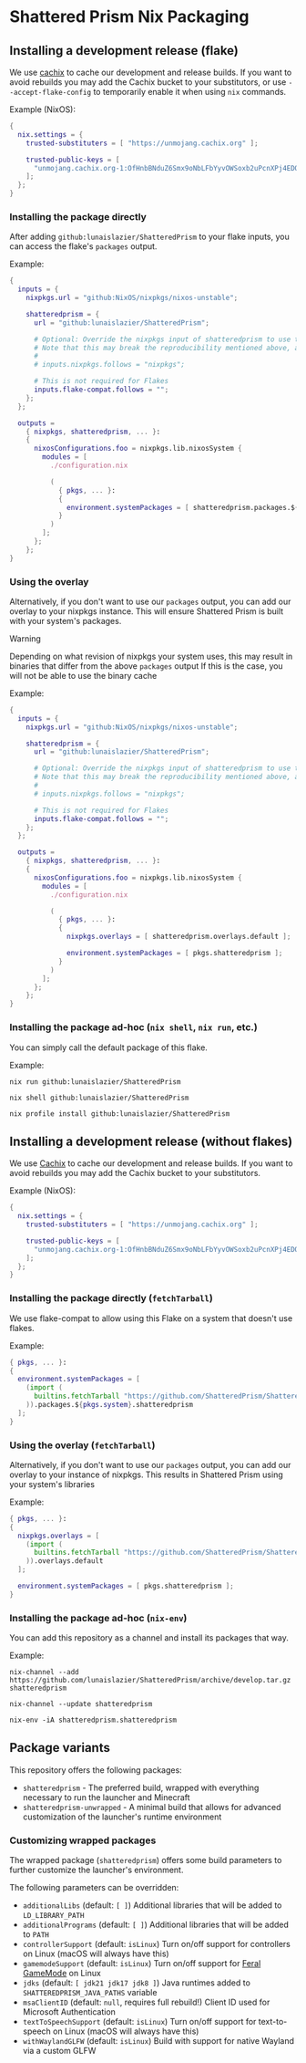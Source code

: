 # Shattered Prism Nix Packaging

## Installing a development release (flake)

We use [cachix](https://cachix.org/) to cache our development and release builds.
If you want to avoid rebuilds you may add the Cachix bucket to your substitutors, or use `--accept-flake-config`
to temporarily enable it when using `nix` commands.

Example (NixOS):

```nix
{
  nix.settings = {
    trusted-substituters = [ "https://unmojang.cachix.org" ];

    trusted-public-keys = [
      "unmojang.cachix.org-1:OfHnbBNduZ6Smx9oNbLFbYyvOWSoxb2uPcnXPj4EDQY="
    ];
  };
}
```

### Installing the package directly

After adding `github:lunaislazier/ShatteredPrism` to your flake inputs, you can access the flake's `packages` output.

Example:

```nix
{
  inputs = {
    nixpkgs.url = "github:NixOS/nixpkgs/nixos-unstable";

    shatteredprism = {
      url = "github:lunaislazier/ShatteredPrism";

      # Optional: Override the nixpkgs input of shatteredprism to use the same revision as the rest of your flake
      # Note that this may break the reproducibility mentioned above, and you might not be able to access the binary cache
      #
      # inputs.nixpkgs.follows = "nixpkgs";

      # This is not required for Flakes
      inputs.flake-compat.follows = "";
    };
  };

  outputs =
    { nixpkgs, shatteredprism, ... }:
    {
      nixosConfigurations.foo = nixpkgs.lib.nixosSystem {
        modules = [
          ./configuration.nix

          (
            { pkgs, ... }:
            {
              environment.systemPackages = [ shatteredprism.packages.${pkgs.system}.shatteredprism ];
            }
          )
        ];
      };
    };
}
```

### Using the overlay

Alternatively, if you don't want to use our `packages` output, you can add our overlay to your nixpkgs instance.
This will ensure Shattered Prism is built with your system's packages.

> [!WARNING]
> Depending on what revision of nixpkgs your system uses, this may result in binaries that differ from the above `packages` output
> If this is the case, you will not be able to use the binary cache

Example:

```nix
{
  inputs = {
    nixpkgs.url = "github:NixOS/nixpkgs/nixos-unstable";

    shatteredprism = {
      url = "github:lunaislazier/ShatteredPrism";

      # Optional: Override the nixpkgs input of shatteredprism to use the same revision as the rest of your flake
      # Note that this may break the reproducibility mentioned above, and you might not be able to access the binary cache
      #
      # inputs.nixpkgs.follows = "nixpkgs";

      # This is not required for Flakes
      inputs.flake-compat.follows = "";
    };
  };

  outputs =
    { nixpkgs, shatteredprism, ... }:
    {
      nixosConfigurations.foo = nixpkgs.lib.nixosSystem {
        modules = [
          ./configuration.nix

          (
            { pkgs, ... }:
            {
              nixpkgs.overlays = [ shatteredprism.overlays.default ];

              environment.systemPackages = [ pkgs.shatteredprism ];
            }
          )
        ];
      };
    };
}
```

### Installing the package ad-hoc (`nix shell`, `nix run`, etc.)

You can simply call the default package of this flake.

Example:

```shell
nix run github:lunaislazier/ShatteredPrism

nix shell github:lunaislazier/ShatteredPrism

nix profile install github:lunaislazier/ShatteredPrism
```

## Installing a development release (without flakes)

We use [Cachix](https://cachix.org/) to cache our development and release builds.
If you want to avoid rebuilds you may add the Cachix bucket to your substitutors.

Example (NixOS):

```nix
{
  nix.settings = {
    trusted-substituters = [ "https://unmojang.cachix.org" ];

    trusted-public-keys = [
      "unmojang.cachix.org-1:OfHnbBNduZ6Smx9oNbLFbYyvOWSoxb2uPcnXPj4EDQY="
    ];
  };
}
```

### Installing the package directly (`fetchTarball`)

We use flake-compat to allow using this Flake on a system that doesn't use flakes.

Example:

```nix
{ pkgs, ... }:
{
  environment.systemPackages = [
    (import (
      builtins.fetchTarball "https://github.com/ShatteredPrism/ShatteredPrism/archive/develop.tar.gz"
    )).packages.${pkgs.system}.shatteredprism
  ];
}
```

### Using the overlay (`fetchTarball`)

Alternatively, if you don't want to use our `packages` output, you can add our overlay to your instance of nixpkgs.
This results in Shattered Prism using your system's libraries

Example:

```nix
{ pkgs, ... }:
{
  nixpkgs.overlays = [
    (import (
      builtins.fetchTarball "https://github.com/ShatteredPrism/ShatteredPrism/archive/develop.tar.gz"
    )).overlays.default
  ];

  environment.systemPackages = [ pkgs.shatteredprism ];
}
```

### Installing the package ad-hoc (`nix-env`)

You can add this repository as a channel and install its packages that way.

Example:

```shell
nix-channel --add https://github.com/lunaislazier/ShatteredPrism/archive/develop.tar.gz shatteredprism

nix-channel --update shatteredprism

nix-env -iA shatteredprism.shatteredprism
```

## Package variants

This repository offers the following packages:

- `shatteredprism` - The preferred build, wrapped with everything necessary to run the launcher and Minecraft
- `shatteredprism-unwrapped` - A minimal build that allows for advanced customization of the launcher's runtime environment

### Customizing wrapped packages

The wrapped package (`shatteredprism`) offers some build parameters to further customize the launcher's environment.

The following parameters can be overridden:

- `additionalLibs` (default: `[ ]`) Additional libraries that will be added to `LD_LIBRARY_PATH`
- `additionalPrograms` (default: `[ ]`) Additional libraries that will be added to `PATH`
- `controllerSupport` (default: `isLinux`) Turn on/off support for controllers on Linux (macOS will always have this)
- `gamemodeSupport` (default: `isLinux`) Turn on/off support for [Feral GameMode](https://github.com/FeralInteractive/gamemode) on Linux
- `jdks` (default: `[ jdk21 jdk17 jdk8 ]`) Java runtimes added to `SHATTEREDPRISM_JAVA_PATHS` variable
- `msaClientID` (default: `null`, requires full rebuild!) Client ID used for Microsoft Authentication
- `textToSpeechSupport` (default: `isLinux`) Turn on/off support for text-to-speech on Linux (macOS will always have this)
- `withWaylandGLFW` (default: `isLinux`) Build with support for native Wayland via a custom GLFW

